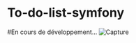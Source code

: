 # To-do-list-symfony
#En cours de développement...
![Capture](https://github.com/ANDRIANALISOA-sylvere/To-do-list-symfony/assets/119260104/abe98740-cf21-4eeb-b625-ce08c242cf1f)
